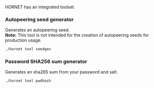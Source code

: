 HORNET has an integrated toolset.

### Autopeering seed generator

Generates an autopeering seed.<br>
**Note:** This tool is not intended for the creation of autopeering seeds for production usage.

```bash
./hornet tool seedgen
```

### Password SHA256 sum generator

Generates an sha265 sum from your password and salt.

```bash
./hornet tool pwdhash
```
